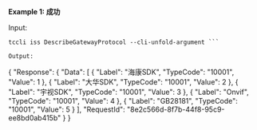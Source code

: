 **Example 1: 成功**

 

Input: 

```
tccli iss DescribeGatewayProtocol --cli-unfold-argument ```

Output: 
```
{
    "Response": {
        "Data": [
            {
                "Label": "海康SDK",
                "TypeCode": "10001",
                "Value": 1
            },
            {
                "Label": "大华SDK",
                "TypeCode": "10001",
                "Value": 2
            },
            {
                "Label": "宇视SDK",
                "TypeCode": "10001",
                "Value": 3
            },
            {
                "Label": "Onvif",
                "TypeCode": "10001",
                "Value": 4
            },
            {
                "Label": "GB28181",
                "TypeCode": "10001",
                "Value": 5
            }
        ],
        "RequestId": "8e2c566d-8f7b-44f8-95c9-ee8bd0ab415b"
    }
}
```

